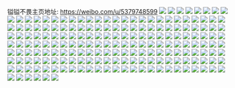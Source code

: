 镒镒不畏主页地址: https://weibo.com/u/5379748599 
![](https://wx4.sinaimg.cn/mw2000/005S4SmHly1h8ytdc5570j30u0140n1m.jpg) 
![](https://wx4.sinaimg.cn/mw2000/005S4SmHly1h8ytdbwr38j30u00u0jzf.jpg) 
![](https://wx4.sinaimg.cn/mw2000/005S4SmHly1h8xl66dowoj30u01hcwlz.jpg) 
![](https://wx4.sinaimg.cn/mw2000/005S4SmHly1h8xl64k4rbj30u014046d.jpg) 
![](https://wx4.sinaimg.cn/mw2000/005S4SmHly1h8xl633d5mj30u00u0do5.jpg) 
![](https://wx4.sinaimg.cn/mw2000/005S4SmHly1h8xl645x1hj30u0140ahs.jpg) 
![](https://wx4.sinaimg.cn/mw2000/005S4SmHly1h8t2lt923zj31o0280e82.jpg) 
![](https://wx4.sinaimg.cn/mw2000/005S4SmHly1h8t2lu7d9uj32c03401ky.jpg) 
![](https://wx4.sinaimg.cn/mw2000/005S4SmHly1h8t2ls4rgij31o0280hdu.jpg) 
![](https://wx4.sinaimg.cn/mw2000/005S4SmHly1h8hqcjkx74j30u0140gyj.jpg) 
![](https://wx4.sinaimg.cn/mw2000/005S4SmHly1h8hqcj8hjgj30u0140tf3.jpg) 
![](https://wx4.sinaimg.cn/mw2000/005S4SmHly1h8hqcjuen9j30u0140q98.jpg) 
![](https://wx4.sinaimg.cn/mw2000/005S4SmHly1h8hqck2u35j30u014045r.jpg) 
![](https://wx4.sinaimg.cn/mw2000/005S4SmHly1h8hqckbj0aj30u01400ws.jpg) 
![](https://wx4.sinaimg.cn/mw2000/005S4SmHly1h8hqcklx5ej30u0140qa1.jpg) 
![](https://wx4.sinaimg.cn/mw2000/005S4SmHly1h786uivk1bj30u0140wm5.jpg) 
![](https://wx4.sinaimg.cn/mw2000/005S4SmHly1h786ujf6zcj30u0140tgf.jpg) 
![](https://wx4.sinaimg.cn/mw2000/005S4SmHly1h6f744x0rqj31o0280x6q.jpg) 
![](https://wx4.sinaimg.cn/mw2000/005S4SmHly1h6f7427rr3j31o0280qv6.jpg) 
![](https://wx4.sinaimg.cn/mw2000/005S4SmHly1h6f747k25rj31o0280x6q.jpg) 
![](https://wx4.sinaimg.cn/mw2000/005S4SmHly1h6f748p39nj32c02c0qv6.jpg) 
![](https://wx4.sinaimg.cn/mw2000/005S4SmHly1h5qzul31j6j32c02c07wj.jpg) 
![](https://wx4.sinaimg.cn/mw2000/005S4SmHly1h5qzx8n6x1j32c03401kx.jpg) 
![](https://wx4.sinaimg.cn/mw2000/005S4SmHly1h59uaz6jexj32c0340b29.jpg) 
![](https://wx4.sinaimg.cn/mw2000/005S4SmHly1h59ub0cedlj32c0340hdt.jpg) 
![](https://wx4.sinaimg.cn/mw2000/005S4SmHly1h59ub1zf2qj32402lgqv5.jpg) 
![](https://wx4.sinaimg.cn/mw2000/005S4SmHly1h59uaye2cij32c02c0hdt.jpg) 
![](https://wx4.sinaimg.cn/mw2000/005S4SmHly1h59ub4ljmzj32801o07wi.jpg) 
![](https://wx4.sinaimg.cn/mw2000/005S4SmHly1h59ub5np9dj32c02c0qv5.jpg) 
![](https://wx4.sinaimg.cn/mw2000/005S4SmHly1h58x5kuznxj31o0280hdu.jpg) 
![](https://wx4.sinaimg.cn/mw2000/005S4SmHly1h58x5hrruij31o0280e82.jpg) 
![](https://wx4.sinaimg.cn/mw2000/005S4SmHly1h548l0awqhj32802yox6r.jpg) 
![](https://wx4.sinaimg.cn/mw2000/005S4SmHly1h548l35yzxj32c03401l0.jpg) 
![](https://wx4.sinaimg.cn/mw2000/005S4SmHly1h548kx0fmtj32802yo4qs.jpg) 
![](https://wx4.sinaimg.cn/mw2000/005S4SmHly1h548l6jelhj3280306e83.jpg) 
![](https://wx4.sinaimg.cn/mw2000/005S4SmHly1h548l9idppj32802yo7wj.jpg) 
![](https://wx4.sinaimg.cn/mw2000/005S4SmHly1h548lcwd9zj32802yoe83.jpg) 
![](https://wx4.sinaimg.cn/mw2000/005S4SmHly1h4ymbtxamgj31hf1z8hdt.jpg) 
![](https://wx4.sinaimg.cn/mw2000/005S4SmHly1h4v3tr1p4wj31o0280x6p.jpg) 
![](https://wx4.sinaimg.cn/mw2000/005S4SmHly1h4v3tsdzdcj32c02c01ky.jpg) 
![](https://wx4.sinaimg.cn/mw2000/005S4SmHly1h4v3ttz2jmj32c0340qv6.jpg) 
![](https://wx4.sinaimg.cn/mw2000/005S4SmHly1h4v3tuv6qmj32c0340qv6.jpg) 
![](https://wx4.sinaimg.cn/mw2000/005S4SmHly1h4skquhda3j30u00o8afz.jpg) 
![](https://wx4.sinaimg.cn/mw2000/005S4SmHly1h4skqvfhk8j32c02c07wh.jpg) 
![](https://wx4.sinaimg.cn/mw2000/005S4SmHly1h4h5xya12rj32802yonpi.jpg) 
![](https://wx4.sinaimg.cn/mw2000/005S4SmHly1h4h5y39s60j32c033yqv9.jpg) 
![](https://wx4.sinaimg.cn/mw2000/005S4SmHly1h4h5y8mcfzj32802yonpi.jpg) 
![](https://wx4.sinaimg.cn/mw2000/005S4SmHly1h4h5yb3jvmj32c0340b2d.jpg) 
![](https://wx4.sinaimg.cn/mw2000/005S4SmHly1h4h5yf8l7kj31oi28oqv7.jpg) 
![](https://wx4.sinaimg.cn/mw2000/005S4SmHly1h4h5yhn3luj32c0340hdx.jpg) 
![](https://wx4.sinaimg.cn/mw2000/005S4SmHly1h4h5yiraj4j32c0342qv5.jpg) 
![](https://wx4.sinaimg.cn/mw2000/005S4SmHly1h4h5xt4htsj32c033yb2a.jpg) 
![](https://wx4.sinaimg.cn/mw2000/005S4SmHly1h4h5yk3fpaj32c03421kz.jpg) 
![](https://wx4.sinaimg.cn/mw2000/005S4SmHly1h3vvsnery1j32c02c0kjm.jpg) 
![](https://wx4.sinaimg.cn/mw2000/005S4SmHly1h3vvsoufq5j31or2811ky.jpg) 
![](https://wx4.sinaimg.cn/mw2000/005S4SmHly1h3vvsszxy1j31or281kjm.jpg) 
![](https://wx4.sinaimg.cn/mw2000/005S4SmHly1h3vvsu97yqj32801o0b2a.jpg) 
![](https://wx4.sinaimg.cn/mw2000/005S4SmHly1h3vvsmikvaj31or281hdu.jpg) 
![](https://wx4.sinaimg.cn/mw2000/005S4SmHly1h2v8rh1gfnj324g2sehdt.jpg) 
![](https://wx4.sinaimg.cn/mw2000/005S4SmHly1h2v8rj9704j322a2r24qq.jpg) 
![](https://wx4.sinaimg.cn/mw2000/005S4SmHly1h2v8rk8fe3j32342s6npd.jpg) 
![](https://wx4.sinaimg.cn/mw2000/005S4SmHly1h2v8rlm1j6j32c0340u0x.jpg) 
![](https://wx4.sinaimg.cn/mw2000/005S4SmHly1h2v8rg4ze6j32c0340b29.jpg) 
![](https://wx4.sinaimg.cn/mw2000/005S4SmHly1h2v8rm9tkqj32c03404qp.jpg) 
![](https://wx4.sinaimg.cn/mw2000/005S4SmHly1h2lajbzbcxj323p2sx1cl.jpg) 
![](https://wx4.sinaimg.cn/mw2000/005S4SmHly1h2laia0u9fj32c02c07wi.jpg) 
![](https://wx4.sinaimg.cn/mw2000/005S4SmHly1h2lajclstqj32702xcqv5.jpg) 
![](https://wx4.sinaimg.cn/mw2000/005S4SmHly1h2kfvxtjf2j327a2xqkjm.jpg) 
![](https://wx4.sinaimg.cn/mw2000/005S4SmHly1h2kfvysf2uj325y2vz4qq.jpg) 
![](https://wx4.sinaimg.cn/mw2000/005S4SmHly1h2kfw05rlcj329e31nnpe.jpg) 
![](https://wx4.sinaimg.cn/mw2000/005S4SmHly1h2kfvwizztj32a032ghdu.jpg) 
![](https://wx4.sinaimg.cn/mw2000/005S4SmHly1h28ptprqu6j31o0281qv5.jpg) 
![](https://wx4.sinaimg.cn/mw2000/005S4SmHly1h28ptozjjsj33402c04qq.jpg) 
![](https://wx4.sinaimg.cn/mw2000/005S4SmHly1h28ptr1grzj31o0281qv5.jpg) 
![](https://wx4.sinaimg.cn/mw2000/005S4SmHly1h28pts7gi8j31o0280e82.jpg) 
![](https://wx4.sinaimg.cn/mw2000/005S4SmHly1h28ptt9zlhj31o0280e82.jpg) 
![](https://wx4.sinaimg.cn/mw2000/005S4SmHly1h282ycj0qmj32c02c0b2a.jpg) 
![](https://wx4.sinaimg.cn/mw2000/005S4SmHly1h282ydcm6pj325s2vr1kx.jpg) 
![](https://wx4.sinaimg.cn/mw2000/005S4SmHly1h2831ahvtnj30tu13uqej.jpg) 
![](https://wx4.sinaimg.cn/mw2000/005S4SmHly1h2830typ2rj30tu13uaq9.jpg) 
![](https://wx4.sinaimg.cn/mw2000/005S4SmHly1h282yhmatej32c0340b2a.jpg) 
![](https://wx4.sinaimg.cn/mw2000/005S4SmHly1h2830khkqqj30tu0tuh0y.jpg) 
![](https://wx4.sinaimg.cn/mw2000/005S4SmHly1h2830d7x5nj30tu13uh4s.jpg) 
![](https://wx4.sinaimg.cn/mw2000/005S4SmHly1h28311iztvj30u00u0wwb.jpg) 
![](https://wx4.sinaimg.cn/mw2000/005S4SmHly1h1g25f0ptmj30yi22m1kx.jpg) 
![](https://wx4.sinaimg.cn/mw2000/005S4SmHly1h1g25fs1u5j30yi22m1kx.jpg) 
![](https://wx4.sinaimg.cn/mw2000/005S4SmHly1h0zp8gdfakj32c0340hdu.jpg) 
![](https://wx4.sinaimg.cn/mw2000/005S4SmHly1h0zp8oofw2j31zp2nnx6p.jpg) 
![](https://wx4.sinaimg.cn/mw2000/005S4SmHly1h0zp8nqz7zj32c02c0e82.jpg) 
![](https://wx4.sinaimg.cn/mw2000/005S4SmHly1h0zp8l3jqsj31z31z3hdu.jpg) 
![](https://wx4.sinaimg.cn/mw2000/005S4SmHly1gzfjj2gnplj31o0280hdt.jpg) 
![](https://wx4.sinaimg.cn/mw2000/005S4SmHly1gzfjj40lcxj31o0280e81.jpg) 
![](https://wx4.sinaimg.cn/mw2000/005S4SmHly1gzfjj5sgydj31o0280b29.jpg) 
![](https://wx4.sinaimg.cn/mw2000/005S4SmHly1gyoxep5h4cj334033ye84.jpg) 
![](https://wx4.sinaimg.cn/mw2000/005S4SmHly1gymugcgn3aj31321hr1d7.jpg) 
![](https://wx4.sinaimg.cn/mw2000/005S4SmHly1gxxgjrai5pj31o0280x6p.jpg) 
![](https://wx4.sinaimg.cn/mw2000/005S4SmHly1gxxgj9lm0dj31o0280x6p.jpg) 
![](https://wx4.sinaimg.cn/mw2000/005S4SmHly1gxxgju76zhj31o02804qq.jpg) 
![](https://wx4.sinaimg.cn/mw2000/005S4SmHly1gxxgjxpg93j31o0280x6p.jpg) 
![](https://wx4.sinaimg.cn/mw2000/005S4SmHly1gxxgk1ts61j31o0280x6p.jpg) 
![](https://wx4.sinaimg.cn/mw2000/005S4SmHly1gxxgk5ubgwj31o0280u0x.jpg) 
![](https://wx4.sinaimg.cn/mw2000/005S4SmHly1gx50hrz8shj316o1kwe55.jpg) 
![](https://wx4.sinaimg.cn/mw2000/005S4SmHly1gx50hsgyc0j316o1kwh89.jpg) 
![](https://wx4.sinaimg.cn/mw2000/005S4SmHly1gx50ht94pyj316o1kwkgs.jpg) 
![](https://wx4.sinaimg.cn/mw2000/005S4SmHly1gx2mzeuqyqj30wi184gtb.jpg) 
![](https://wx4.sinaimg.cn/mw2000/005S4SmHly1gx2mzg84v8j32c0340b2a.jpg) 
![](https://wx4.sinaimg.cn/mw2000/005S4SmHly1gx2mzdw27nj32c03404it.jpg) 
![](https://wx4.sinaimg.cn/mw2000/005S4SmHly1gx2mzhi7hmj327s2ye1kx.jpg) 
![](https://wx4.sinaimg.cn/mw2000/005S4SmHly1gx2mzix5i7j32c03407wj.jpg) 
![](https://wx4.sinaimg.cn/mw2000/005S4SmHly1gx2mzjhpouj32782xn1kx.jpg) 
![](https://wx4.sinaimg.cn/mw2000/005S4SmHly1gwbmhg2itpj315o334u0z.jpg) 
![](https://wx4.sinaimg.cn/mw2000/005S4SmHly1gwbmhjfp29j32c0340b2e.jpg) 
![](https://wx4.sinaimg.cn/mw2000/005S4SmHly1gwbmhn3rcpj32c0340b2a.jpg) 
![](https://wx4.sinaimg.cn/mw2000/005S4SmHly1gwbmhr9s9rj32c02c0e84.jpg) 
![](https://wx4.sinaimg.cn/mw2000/005S4SmHly1gwbmhwzsvxj32c03401l3.jpg) 
![](https://wx4.sinaimg.cn/mw2000/005S4SmHly1gwbmi2ptuyj30xc3pc1l0.jpg) 
![](https://wx4.sinaimg.cn/mw2000/005S4SmHly1gwbmi6w6b7j315o334u0z.jpg) 
![](https://wx4.sinaimg.cn/mw2000/005S4SmHly1gwbmh88swyj315o3354qr.jpg) 
![](https://wx4.sinaimg.cn/mw2000/005S4SmHly1gwbmi8z5yzj328k2zf1kz.jpg) 
![](https://wx4.sinaimg.cn/mw2000/005S4SmHly1gw7hn9hgrhj325q2vne82.jpg) 
![](https://wx4.sinaimg.cn/mw2000/005S4SmHly1gw7hnc8cbij32c03404qr.jpg) 
![](https://wx4.sinaimg.cn/mw2000/005S4SmHly1gw7hnegxdrj32c03401kz.jpg) 
![](https://wx4.sinaimg.cn/mw2000/005S4SmHly1gw7hngweemj32c02c01ky.jpg) 
![](https://wx4.sinaimg.cn/mw2000/005S4SmHly1gw7hniab2uj32c0340hdt.jpg) 
![](https://wx4.sinaimg.cn/mw2000/005S4SmHly1gw7hnjct0pj32c02c0u0x.jpg) 
![](https://wx4.sinaimg.cn/mw2000/005S4SmHly1gw7hnljvzhj325x2vwb2a.jpg) 
![](https://wx4.sinaimg.cn/mw2000/005S4SmHly1gw7hnnk2i0j327s2yeb2a.jpg) 
![](https://wx4.sinaimg.cn/mw2000/005S4SmHly1gw7hnq48a6j32c03401l1.jpg) 
![](https://wx4.sinaimg.cn/mw2000/005S4SmHly1gvoy1cafh3j62c02c0npe02.jpg) 
![](https://wx4.sinaimg.cn/mw2000/005S4SmHly1gvoy1myvi3j62c02c0u0y02.jpg) 
![](https://wx4.sinaimg.cn/mw2000/005S4SmHly1gvoy1hjenoj62c0340u0z02.jpg) 
![](https://wx4.sinaimg.cn/mw2000/005S4SmHly1gvoy1usterj62c0340kjn02.jpg) 
![](https://wx4.sinaimg.cn/mw2000/005S4SmHly1gvoy1xqzetj62c02c04qq02.jpg) 
![](https://wx4.sinaimg.cn/mw2000/005S4SmHly1gvoy216at2j62c02c0u0y02.jpg) 
![](https://wx4.sinaimg.cn/mw2000/005S4SmHly1gvoy23r2hcj62c02c01ky02.jpg) 
![](https://wx4.sinaimg.cn/mw2000/005S4SmHly1gvoy29qektj62802yohdv02.jpg) 
![](https://wx4.sinaimg.cn/mw2000/005S4SmHly1gvoy24zg4vj61400u0gvn02.jpg) 
![](https://wx4.sinaimg.cn/mw2000/005S4SmHly1gvcx920wahj62c03401l202.jpg) 
![](https://wx4.sinaimg.cn/mw2000/005S4SmHly1gvcx8mjl87j62c02c0e8202.jpg) 
![](https://wx4.sinaimg.cn/mw2000/005S4SmHly1gvcx8ne1jbj62c02c0x6p02.jpg) 
![](https://wx4.sinaimg.cn/mw2000/005S4SmHly1gvcx8pxrgqj6286340kjp02.jpg) 
![](https://wx4.sinaimg.cn/mw2000/005S4SmHly1gvcx8rkylpj626g2wmqv702.jpg) 
![](https://wx4.sinaimg.cn/mw2000/005S4SmHly1gvcx8ismhsj62c02c0kjo02.jpg) 
![](https://wx4.sinaimg.cn/mw2000/005S4SmHly1guyycq5bn7j63402d6qv802.jpg) 
![](https://wx4.sinaimg.cn/mw2000/005S4SmHly1guyycqwp3aj60yi0psar902.jpg) 
![](https://wx4.sinaimg.cn/mw2000/005S4SmHly1guyycrfphmj60yi0qito102.jpg) 
![](https://wx4.sinaimg.cn/mw2000/005S4SmHly1guyycttr3mj63402c0b2c02.jpg) 
![](https://wx4.sinaimg.cn/mw2000/005S4SmHly1guyycoa2jkj60yi0pnk8n02.jpg) 
![](https://wx4.sinaimg.cn/mw2000/005S4SmHly1guyycx16j6j63402c01l102.jpg) 
![](https://wx4.sinaimg.cn/mw2000/005S4SmHly1gu6719tv9xj32c0340b2b.jpg) 
![](https://wx4.sinaimg.cn/mw2000/005S4SmHly1gt7eingj3kj31o0280hdu.jpg) 
![](https://wx4.sinaimg.cn/mw2000/005S4SmHly1gt7eiz05o3j31o0280kjm.jpg) 
![](https://wx4.sinaimg.cn/mw2000/005S4SmHly1gt7ej7dtyaj31o0280hdu.jpg) 
![](https://wx4.sinaimg.cn/mw2000/005S4SmHly1gt7ejchdpgj31o0280hdu.jpg) 
![](https://wx4.sinaimg.cn/mw2000/005S4SmHly1gt7ejhmg71j31o0280kjm.jpg) 
![](https://wx4.sinaimg.cn/mw2000/005S4SmHly1gt7eiicnx6j31o0280kjm.jpg) 
![](https://wx4.sinaimg.cn/mw2000/005S4SmHly1grycn50kudj32c0340b2b.jpg) 
![](https://wx4.sinaimg.cn/mw2000/005S4SmHly1grycn7dpgfj30rs1qi1kx.jpg) 
![](https://wx4.sinaimg.cn/mw2000/005S4SmHly1grycn8y7yjj33402c0kjl.jpg) 
![](https://wx4.sinaimg.cn/mw2000/005S4SmHly1gq26sze5mjj30rs2231kx.jpg) 
![](https://wx4.sinaimg.cn/mw2000/005S4SmHly1gq26t3kllcj32c02c0hdv.jpg) 
![](https://wx4.sinaimg.cn/mw2000/005S4SmHly1gq26t4uqvmj30rs1su4np.jpg) 
![](https://wx4.sinaimg.cn/mw2000/005S4SmHly1gq26t84t8lj32c0340hdt.jpg) 
![](https://wx4.sinaimg.cn/mw2000/005S4SmHly1gq26sxzh8pj30rs376kjl.jpg) 
![](https://wx4.sinaimg.cn/mw2000/005S4SmHly1gq26tav9iuj30rs24ehbu.jpg) 
![](https://wx4.sinaimg.cn/mw2000/005S4SmHly1gn0co19tpqj31ii16oe7o.jpg) 
![](https://wx4.sinaimg.cn/mw2000/005S4SmHly1gn0co3ha4pj32v12804qt.jpg) 
![](https://wx4.sinaimg.cn/mw2000/005S4SmHly1gn0co4kgrgj31i616o1kx.jpg) 
![](https://wx4.sinaimg.cn/mw2000/005S4SmHly1gn0co59euxj31kw1kwqme.jpg) 
![](https://wx4.sinaimg.cn/mw2000/005S4SmHly1gn0co5ton0j31hs16o1kx.jpg) 
![](https://wx4.sinaimg.cn/mw2000/005S4SmHly1gn0co6vwbwj32c0340npd.jpg) 
![](https://wx4.sinaimg.cn/mw2000/005S4SmHgy1gezt8bny2kj31fw0u0qip.jpg) 
![](https://wx4.sinaimg.cn/mw2000/005S4SmHgy1gezt88os9xj30se0laq5f.jpg) 
![](https://wx4.sinaimg.cn/mw2000/005S4SmHgy1gezt8g1g6ij31hc0omtts.jpg) 
![](https://wx4.sinaimg.cn/mw2000/005S4SmHly1gb7wuyjdxyj3480480qv8.jpg) 
![](https://wx4.sinaimg.cn/mw2000/005S4SmHly1gb7wv0y95dj34804801l1.jpg) 
![](https://wx4.sinaimg.cn/mw2000/005S4SmHly1gb7wv34jh8j3480480e84.jpg) 
![](https://wx4.sinaimg.cn/mw2000/005S4SmHly1gb7wv5ksh4j3480480hdx.jpg) 
![](https://wx4.sinaimg.cn/mw2000/005S4SmHly1gb7wsiqde0j32801o0hdu.jpg) 
![](https://wx4.sinaimg.cn/mw2000/005S4SmHly1gb7wv8h4sqj34804804qt.jpg) 
![](https://wx4.sinaimg.cn/mw2000/005S4SmHly1gb7wvax4xaj3480480u10.jpg) 
![](https://wx4.sinaimg.cn/mw2000/005S4SmHly1gb7wuvw0vvj35mo4804qv.jpg) 
![](https://wx4.sinaimg.cn/mw2000/005S4SmHly1gb7wvddo16j32c02c0kjm.jpg) 
![](https://wx4.sinaimg.cn/mw2000/005S4SmHgy1g906584vzgj32c02c0b2a.jpg) 
![](https://wx4.sinaimg.cn/mw2000/005S4SmHgy1g90659b4ycj30yi0yito7.jpg) 
![](https://wx4.sinaimg.cn/mw2000/005S4SmHgy1g90656fj0sj32c02c0b29.jpg) 
![](https://wx4.sinaimg.cn/mw2000/005S4SmHgy1g9065bwv2fj32801o04qq.jpg) 
![](https://wx4.sinaimg.cn/mw2000/005S4SmHgy1g9065dbmokj318g0tmk5e.jpg) 
![](https://wx4.sinaimg.cn/mw2000/005S4SmHgy1g9065gexr2j32801o0e81.jpg) 
